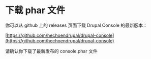 # 下载 phar 文件

你可以从 github 上的 releases 页面下载 Drupal Console 的最新版本：

[https://github.com/hechoendrupal/drupal-console](https://github.com/hechoendrupal/drupal-console)

请确认你下载了最新发布的 console.phar 文件
